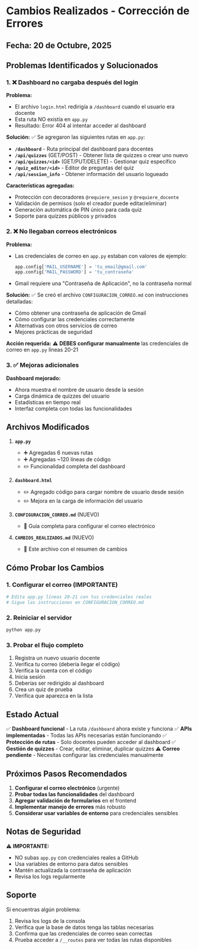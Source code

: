 # Cambios Realizados - Corrección de Errores

## Fecha: 20 de Octubre, 2025

## Problemas Identificados y Solucionados

### 1. ❌ Dashboard no cargaba después del login

**Problema:** 
- El archivo `login.html` redirigía a `/dashboard` cuando el usuario era docente
- Esta ruta NO existía en `app.py`
- Resultado: Error 404 al intentar acceder al dashboard

**Solución:**
✅ Se agregaron las siguientes rutas en `app.py`:

- **`/dashboard`** - Ruta principal del dashboard para docentes
- **`/api/quizzes`** (GET/POST) - Obtener lista de quizzes o crear uno nuevo
- **`/api/quizzes/<id>`** (GET/PUT/DELETE) - Gestionar quiz específico
- **`/quiz_editor/<id>`** - Editor de preguntas del quiz
- **`/api/session_info`** - Obtener información del usuario logueado

**Características agregadas:**
- Protección con decoradores `@requiere_sesion` y `@requiere_docente`
- Validación de permisos (solo el creador puede editar/eliminar)
- Generación automática de PIN único para cada quiz
- Soporte para quizzes públicos y privados

### 2. ❌ No llegaban correos electrónicos

**Problema:**
- Las credenciales de correo en `app.py` estaban con valores de ejemplo:
  ```python
  app.config['MAIL_USERNAME'] = 'tu_email@gmail.com'
  app.config['MAIL_PASSWORD'] = 'tu_contraseña'
  ```
- Gmail requiere una "Contraseña de Aplicación", no la contraseña normal

**Solución:**
✅ Se creó el archivo `CONFIGURACION_CORREO.md` con instrucciones detalladas:
- Cómo obtener una contraseña de aplicación de Gmail
- Cómo configurar las credenciales correctamente
- Alternativas con otros servicios de correo
- Mejores prácticas de seguridad

**Acción requerida:**
⚠️ **DEBES configurar manualmente** las credenciales de correo en `app.py` líneas 20-21

### 3. ✅ Mejoras adicionales

**Dashboard mejorado:**
- Ahora muestra el nombre de usuario desde la sesión
- Carga dinámica de quizzes del usuario
- Estadísticas en tiempo real
- Interfaz completa con todas las funcionalidades

## Archivos Modificados

1. **`app.py`**
   - ➕ Agregadas 6 nuevas rutas
   - ➕ Agregadas ~120 líneas de código
   - ✏️ Funcionalidad completa del dashboard

2. **`dashboard.html`**
   - ✏️ Agregado código para cargar nombre de usuario desde sesión
   - ✏️ Mejora en la carga de información del usuario

3. **`CONFIGURACION_CORREO.md`** (NUEVO)
   - 📄 Guía completa para configurar el correo electrónico

4. **`CAMBIOS_REALIZADOS.md`** (NUEVO)
   - 📄 Este archivo con el resumen de cambios

## Cómo Probar los Cambios

### 1. Configurar el correo (IMPORTANTE)
```bash
# Edita app.py líneas 20-21 con tus credenciales reales
# Sigue las instrucciones en CONFIGURACION_CORREO.md
```

### 2. Reiniciar el servidor
```bash
python app.py
```

### 3. Probar el flujo completo
1. Registra un nuevo usuario docente
2. Verifica tu correo (debería llegar el código)
3. Verifica la cuenta con el código
4. Inicia sesión
5. Deberías ser redirigido al dashboard
6. Crea un quiz de prueba
7. Verifica que aparezca en la lista

## Estado Actual

✅ **Dashboard funcional** - La ruta `/dashboard` ahora existe y funciona
✅ **APIs implementadas** - Todas las APIs necesarias están funcionando
✅ **Protección de rutas** - Solo docentes pueden acceder al dashboard
✅ **Gestión de quizzes** - Crear, editar, eliminar, duplicar quizzes
⚠️ **Correo pendiente** - Necesitas configurar las credenciales manualmente

## Próximos Pasos Recomendados

1. **Configurar el correo electrónico** (urgente)
2. **Probar todas las funcionalidades** del dashboard
3. **Agregar validación de formularios** en el frontend
4. **Implementar manejo de errores** más robusto
5. **Considerar usar variables de entorno** para credenciales sensibles

## Notas de Seguridad

⚠️ **IMPORTANTE:**
- NO subas `app.py` con credenciales reales a GitHub
- Usa variables de entorno para datos sensibles
- Mantén actualizada la contraseña de aplicación
- Revisa los logs regularmente

## Soporte

Si encuentras algún problema:
1. Revisa los logs de la consola
2. Verifica que la base de datos tenga las tablas necesarias
3. Confirma que las credenciales de correo sean correctas
4. Prueba acceder a `/__routes` para ver todas las rutas disponibles
